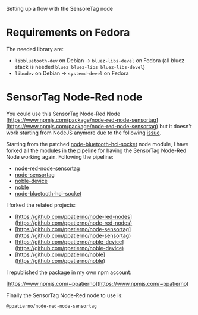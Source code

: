 Setting up a flow with the SensoreTag node

# Requirements on Fedora

The needed library are:

* `libbluetooth-dev` on Debian -> `bluez-libs-devel` on Fedora (all bluez stack is needed `bluez bluez-libs bluez-libs-devel`)
* `libudev` on Debian -> `systemd-devel` on Fedora

# SensorTag Node-Red node

You could use this SensorTag Node-Red Node [https://www.npmjs.com/package/node-red-node-sensortag](https://www.npmjs.com/package/node-red-node-sensortag) but it doesn't work starting from NodeJS anymore due to the following [issue](https://github.com/noble/node-bluetooth-hci-socket/issues/84).

Starting from the patched [node-bluetooth-hci-socket](https://www.npmjs.com/package/@abandonware/bluetooth-hci-socket) node module, I have forked all the modules in the pipeline for having the SensorTag Node-Red Node working again.
Following the pipeline:

* [node-red-node-sensortag](https://www.npmjs.com/package/node-red-node-sensortag)
* [node-sensortag](https://www.npmjs.com/package/sensortag)
* [noble-device](https://www.npmjs.com/package/noble-device)
* [noble](https://www.npmjs.com/package/noble)
* [node-bluetooth-hci-socket](https://www.npmjs.com/package/@abandonware/bluetooth-hci-socket)

I forked the related projects:

* [https://github.com/ppatierno/node-red-nodes](https://github.com/ppatierno/node-red-nodes)
* [https://github.com/ppatierno/node-sensortag](https://github.com/ppatierno/node-sensortag)
* [https://github.com/ppatierno/noble-device](https://github.com/ppatierno/noble-device)
* [https://github.com/ppatierno/noble](https://github.com/ppatierno/noble)

I republished the package in my own npm account:

[https://www.npmjs.com/~ppatierno](https://www.npmjs.com/~ppatierno)

Finally the SensorTag Node-Red node to use is:

`@ppatierno/node-red-node-sensortag`